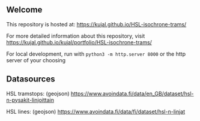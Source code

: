 ## Welcome

This repository is hosted at: https://kujal.github.io/HSL-isochrone-trams/

For more detailed information about this repository, visit https://kujal.github.io/kujal/portfolio/HSL-isochrone-trams/

For local development, run with `python3 -m http.server 8000` or the http server of your choosing

## Datasources
HSL tramstops: (geojson) https://www.avoindata.fi/data/en_GB/dataset/hsl-n-pysakit-linjoittain

HSL lines: (geojson) https://www.avoindata.fi/data/fi/dataset/hsl-n-linjat
